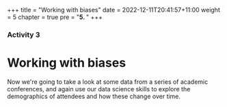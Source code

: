 +++
title = "Working with biases"
date = 2022-12-11T20:41:57+11:00
weight = 5
chapter = true
pre = "<b>5. </b>"
+++

### Activity 3

# Working with biases

Now we're going to take a look at some data from a series of academic conferences,
and again use our data science skills to explore the demographics of attendees and 
how these change over time.
